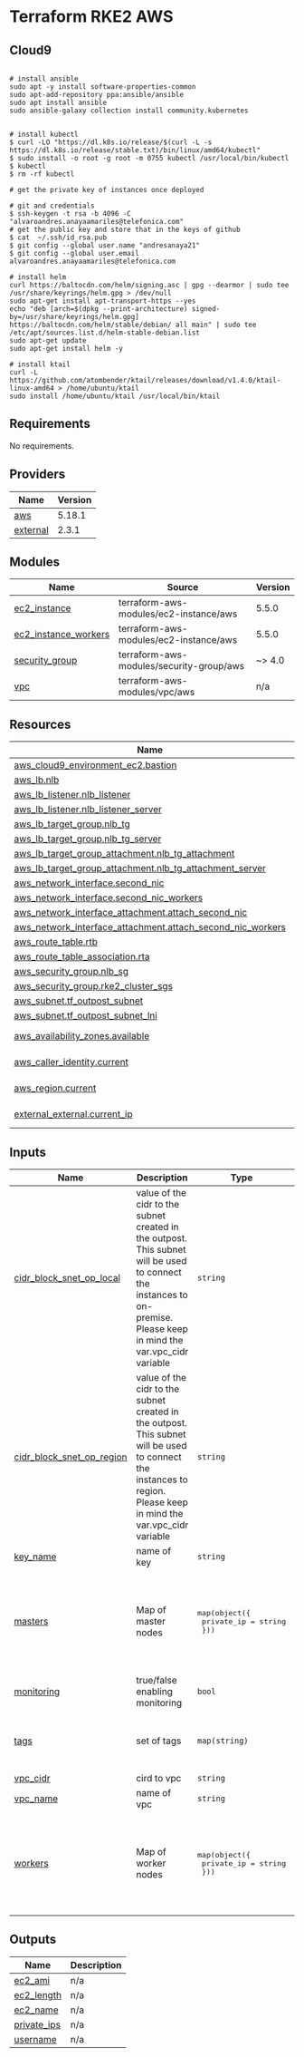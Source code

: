 # Terraform RKE2 AWS

## Cloud9

```

# install ansible
sudo apt -y install software-properties-common
sudo apt-add-repository ppa:ansible/ansible
sudo apt install ansible
sudo ansible-galaxy collection install community.kubernetes


# install kubectl
$ curl -LO "https://dl.k8s.io/release/$(curl -L -s https://dl.k8s.io/release/stable.txt)/bin/linux/amd64/kubectl"
$ sudo install -o root -g root -m 0755 kubectl /usr/local/bin/kubectl
$ kubectl 
$ rm -rf kubectl

# get the private key of instances once deployed

# git and credentials
$ ssh-keygen -t rsa -b 4096 -C "alvaroandres.anayaamariles@telefonica.com" 
# get the public key and store that in the keys of github
$ cat  ~/.ssh/id_rsa.pub
$ git config --global user.name "andresanaya21"
$ git config --global user.email alvaroandres.anayaamariles@telefonica.com

# install helm
curl https://baltocdn.com/helm/signing.asc | gpg --dearmor | sudo tee /usr/share/keyrings/helm.gpg > /dev/null
sudo apt-get install apt-transport-https --yes
echo "deb [arch=$(dpkg --print-architecture) signed-by=/usr/share/keyrings/helm.gpg] https://baltocdn.com/helm/stable/debian/ all main" | sudo tee /etc/apt/sources.list.d/helm-stable-debian.list
sudo apt-get update
sudo apt-get install helm -y

# install ktail
curl -L https://github.com/atombender/ktail/releases/download/v1.4.0/ktail-linux-amd64 > /home/ubuntu/ktail 
sudo install /home/ubuntu/ktail /usr/local/bin/ktail

```


<!-- BEGIN_TF_DOCS -->
## Requirements

No requirements.

## Providers

| Name | Version |
|------|---------|
| <a name="provider_aws"></a> [aws](#provider\_aws) | 5.18.1 |
| <a name="provider_external"></a> [external](#provider\_external) | 2.3.1 |

## Modules

| Name | Source | Version |
|------|--------|---------|
| <a name="module_ec2_instance"></a> [ec2\_instance](#module\_ec2\_instance) | terraform-aws-modules/ec2-instance/aws | 5.5.0 |
| <a name="module_ec2_instance_workers"></a> [ec2\_instance\_workers](#module\_ec2\_instance\_workers) | terraform-aws-modules/ec2-instance/aws | 5.5.0 |
| <a name="module_security_group"></a> [security\_group](#module\_security\_group) | terraform-aws-modules/security-group/aws | ~> 4.0 |
| <a name="module_vpc"></a> [vpc](#module\_vpc) | terraform-aws-modules/vpc/aws | n/a |

## Resources

| Name | Type |
|------|------|
| [aws_cloud9_environment_ec2.bastion](https://registry.terraform.io/providers/hashicorp/aws/latest/docs/resources/cloud9_environment_ec2) | resource |
| [aws_lb.nlb](https://registry.terraform.io/providers/hashicorp/aws/latest/docs/resources/lb) | resource |
| [aws_lb_listener.nlb_listener](https://registry.terraform.io/providers/hashicorp/aws/latest/docs/resources/lb_listener) | resource |
| [aws_lb_listener.nlb_listener_server](https://registry.terraform.io/providers/hashicorp/aws/latest/docs/resources/lb_listener) | resource |
| [aws_lb_target_group.nlb_tg](https://registry.terraform.io/providers/hashicorp/aws/latest/docs/resources/lb_target_group) | resource |
| [aws_lb_target_group.nlb_tg_server](https://registry.terraform.io/providers/hashicorp/aws/latest/docs/resources/lb_target_group) | resource |
| [aws_lb_target_group_attachment.nlb_tg_attachment](https://registry.terraform.io/providers/hashicorp/aws/latest/docs/resources/lb_target_group_attachment) | resource |
| [aws_lb_target_group_attachment.nlb_tg_attachment_server](https://registry.terraform.io/providers/hashicorp/aws/latest/docs/resources/lb_target_group_attachment) | resource |
| [aws_network_interface.second_nic](https://registry.terraform.io/providers/hashicorp/aws/latest/docs/resources/network_interface) | resource |
| [aws_network_interface.second_nic_workers](https://registry.terraform.io/providers/hashicorp/aws/latest/docs/resources/network_interface) | resource |
| [aws_network_interface_attachment.attach_second_nic](https://registry.terraform.io/providers/hashicorp/aws/latest/docs/resources/network_interface_attachment) | resource |
| [aws_network_interface_attachment.attach_second_nic_workers](https://registry.terraform.io/providers/hashicorp/aws/latest/docs/resources/network_interface_attachment) | resource |
| [aws_route_table.rtb](https://registry.terraform.io/providers/hashicorp/aws/latest/docs/resources/route_table) | resource |
| [aws_route_table_association.rta](https://registry.terraform.io/providers/hashicorp/aws/latest/docs/resources/route_table_association) | resource |
| [aws_security_group.nlb_sg](https://registry.terraform.io/providers/hashicorp/aws/latest/docs/resources/security_group) | resource |
| [aws_security_group.rke2_cluster_sgs](https://registry.terraform.io/providers/hashicorp/aws/latest/docs/resources/security_group) | resource |
| [aws_subnet.tf_outpost_subnet](https://registry.terraform.io/providers/hashicorp/aws/latest/docs/resources/subnet) | resource |
| [aws_subnet.tf_outpost_subnet_lni](https://registry.terraform.io/providers/hashicorp/aws/latest/docs/resources/subnet) | resource |
| [aws_availability_zones.available](https://registry.terraform.io/providers/hashicorp/aws/latest/docs/data-sources/availability_zones) | data source |
| [aws_caller_identity.current](https://registry.terraform.io/providers/hashicorp/aws/latest/docs/data-sources/caller_identity) | data source |
| [aws_region.current](https://registry.terraform.io/providers/hashicorp/aws/latest/docs/data-sources/region) | data source |
| [external_external.current_ip](https://registry.terraform.io/providers/hashicorp/external/latest/docs/data-sources/external) | data source |

## Inputs

| Name | Description | Type | Default |
|------|-------------|------|---------|
| <a name="input_cidr_block_snet_op_local"></a> [cidr\_block\_snet\_op\_local](#input\_cidr\_block\_snet\_op\_local) | value of the cidr to the subnet created in the outpost. This subnet will be used to connect the instances to on-premise. Please keep in mind the var.vpc\_cidr variable | `string` | `"10.0.5.0/24"` |
| <a name="input_cidr_block_snet_op_region"></a> [cidr\_block\_snet\_op\_region](#input\_cidr\_block\_snet\_op\_region) | value of the cidr to the subnet created in the outpost. This subnet will be used to connect the instances to region. Please keep in mind the var.vpc\_cidr variable | `string` | `"10.0.4.0/24"` |
| <a name="input_key_name"></a> [key\_name](#input\_key\_name) | name of key | `string` | `"outpost-key"` |
| <a name="input_masters"></a> [masters](#input\_masters) | Map of master nodes | <pre>map(object({<br>    private_ip = string<br>  }))</pre> | <pre>{<br>  "rke2-master-0": {<br>    "private_ip": "10.0.5.10"<br>  },<br>  "rke2-master-1": {<br>    "private_ip": "10.0.5.11"<br>  }<br>}</pre> |
| <a name="input_monitoring"></a> [monitoring](#input\_monitoring) | true/false enabling monitoring | `bool` | `true` |
| <a name="input_tags"></a> [tags](#input\_tags) | set of tags | `map(string)` | <pre>{<br>  "environment": "Outpost",<br>  "owner": "andres"<br>}</pre> |
| <a name="input_vpc_cidr"></a> [vpc\_cidr](#input\_vpc\_cidr) | cird to vpc | `string` | `"10.0.0.0/16"` |
| <a name="input_vpc_name"></a> [vpc\_name](#input\_vpc\_name) | name of vpc | `string` | `"tf-vpc-outpost"` |
| <a name="input_workers"></a> [workers](#input\_workers) | Map of worker nodes | <pre>map(object({<br>    private_ip = string<br>  }))</pre> | <pre>{<br>  "rke2-worker-0": {<br>    "private_ip": "10.0.5.12"<br>  },<br>  "rke2-worker-1": {<br>    "private_ip": "10.0.5.13"<br>  }<br>}</pre> |

## Outputs

| Name | Description |
|------|-------------|
| <a name="output_ec2_ami"></a> [ec2\_ami](#output\_ec2\_ami) | n/a |
| <a name="output_ec2_length"></a> [ec2\_length](#output\_ec2\_length) | n/a |
| <a name="output_ec2_name"></a> [ec2\_name](#output\_ec2\_name) | n/a |
| <a name="output_private_ips"></a> [private\_ips](#output\_private\_ips) | n/a |
| <a name="output_username"></a> [username](#output\_username) | n/a |
<!-- END_TF_DOCS -->
